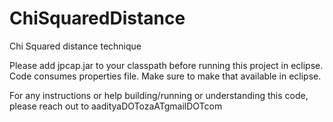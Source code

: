 # ChiSquaredDistance

Chi Squared distance technique

Please add jpcap.jar to your classpath before running this project in eclipse. Code consumes properties file. Make sure to make that available in eclipse.

For any instructions or help building/running or understanding this code, please reach out to aadityaDOTozaATgmailDOTcom
